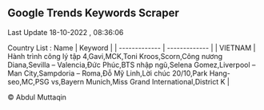 

## Google Trends Keywords Scraper 
 
Last Update 18-10-2022 , 08:36:06

Country List :
 Name  | Keyword |
| ------------- | ------------- |
| VIETNAM | Hành trình công lý tập 4,Gavi,MCK,Toni Kroos,Scorn,Công nương Diana,Sevilla – Valencia,Đức Phúc,BTS nhập ngũ,Selena Gomez,Liverpool – Man City,Sampdoria – Roma,Đỗ Mỹ Linh,Lời chúc 20/10,Park Hang-seo,MC,PSG vs,Bayern Munich,Miss Grand International,District K |



© Abdul Muttaqin 

